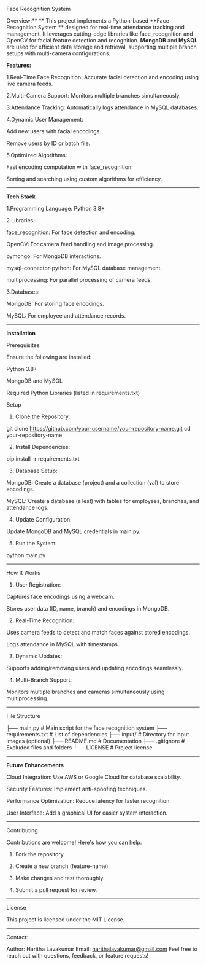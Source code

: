 Face Recognition System

Overview:**
**
This project implements a Python-based **Face Recognition System ** designed for real-time attendance tracking and management. It leverages cutting-edge libraries like face_recognition and OpenCV for facial feature detection and recognition. **MongoDB** and **MySQL** are used for efficient data storage and retrieval, supporting multiple branch setups with multi-camera configurations.

**Features:**

1.Real-Time Face Recognition: Accurate facial detection and encoding using live camera feeds.

2.Multi-Camera Support: Monitors multiple branches simultaneously.

3.Attendance Tracking: Automatically logs attendance in MySQL databases.

4.Dynamic User Management:

Add new users with facial encodings.

Remove users by ID or batch file.

5.Optimized Algorithms:

Fast encoding computation with face_recognition.

Sorting and searching using custom algorithms for efficiency.

---

**Tech Stack**

1.Programming Language: Python 3.8+

2.Libraries:

face_recognition: For face detection and encoding.

OpenCV: For camera feed handling and image processing.

pymongo: For MongoDB interactions.

mysql-connector-python: For MySQL database management.

multiprocessing: For parallel processing of camera feeds.

3.Databases:

MongoDB: For storing face encodings.

MySQL: For employee and attendance records.

---

**Installation**

Prerequisites

Ensure the following are installed:

Python 3.8+

MongoDB and MySQL

Required Python Libraries (listed in requirements.txt)

Setup

1. Clone the Repository:

git clone https://github.com/your-username/your-repository-name.git
cd your-repository-name


2. Install Dependencies:

pip install -r requirements.txt


3. Database Setup:

MongoDB: Create a database (project) and a collection (val) to store encodings.

MySQL: Create a database (aTest) with tables for employees, branches, and attendance logs.


4. Update Configuration:

Update MongoDB and MySQL credentials in main.py.


5. Run the System:

python main.py

---

How It Works

1. User Registration:

Captures face encodings using a webcam.

Stores user data (ID, name, branch) and encodings in MongoDB.


2. Real-Time Recognition:

Uses camera feeds to detect and match faces against stored encodings.

Logs attendance in MySQL with timestamps.


3. Dynamic Updates:

Supports adding/removing users and updating encodings seamlessly.


4. Multi-Branch Support:

Monitors multiple branches and cameras simultaneously using multiprocessing.

---

File Structure

├── main.py                 # Main script for the face recognition system
├── requirements.txt        # List of dependencies
├── input/                  # Directory for input images (optional)
├── README.md               # Documentation
├── .gitignore              # Excluded files and folders
└── LICENSE                 # Project license

---

**Future Enhancements**

Cloud Integration: Use AWS or Google Cloud for database scalability.

Security Features: Implement anti-spoofing techniques.

Performance Optimization: Reduce latency for faster recognition.

User Interface: Add a graphical UI for easier system interaction.

---

Contributing

Contributions are welcome! Here's how you can help:

1. Fork the repository.

2. Create a new branch (feature-name).

3. Make changes and test thoroughly.

4. Submit a pull request for review.

---

License

This project is licensed under the MIT License.

---

Contact:

Author: Haritha Lavakumar
Email: harithalavakumar@gmail.com
Feel free to reach out with questions, feedback, or feature requests!
